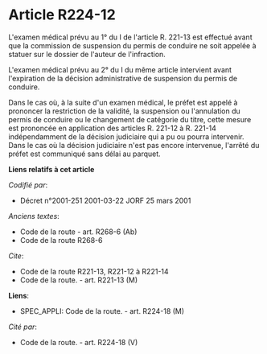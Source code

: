 # Article R224-12

L'examen médical prévu au 1° du I de l'article R. 221-13 est effectué avant que la commission de suspension du permis de
conduire ne soit appelée à statuer sur le dossier de l'auteur de l'infraction.

L'examen médical prévu au 2° du I du même article intervient avant l'expiration de la décision administrative de suspension
du permis de conduire.

Dans le cas où, à la suite d'un examen médical, le préfet est appelé à prononcer la restriction de la validité, la suspension
ou l'annulation du permis de conduire ou le changement de catégorie du titre, cette mesure est prononcée en application des
articles R. 221-12 à R. 221-14 indépendamment de la décision judiciaire qui a pu ou pourra intervenir. Dans le cas où la
décision judiciaire n'est pas encore intervenue, l'arrêté du préfet est communiqué sans délai au parquet.

**Liens relatifs à cet article**

_Codifié par_:

  - Décret n°2001-251 2001-03-22 JORF 25 mars 2001

_Anciens textes_:

  - Code de la route - art. R268-6 (Ab)
  - Code de la route R268-6

_Cite_:

  - Code de la route R221-13, R221-12 à R221-14
  - Code de la route. - art. R221-13 (M)

**Liens**:

  - SPEC_APPLI: Code de la route. - art. R224-18 (M)

_Cité par_:

  - Code de la route. - art. R224-18 (V)
